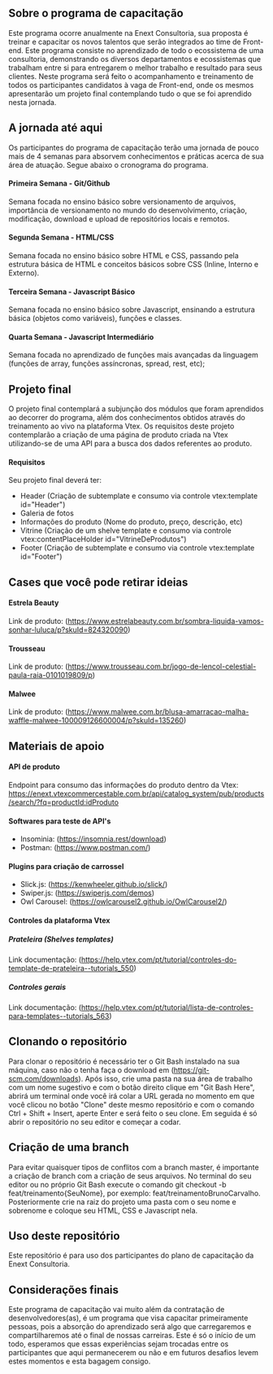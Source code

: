 ## Sobre o programa de capacitação
Este programa ocorre anualmente na Enext Consultoria, sua proposta é treinar e capacitar os novos talentos que serão integrados ao time de Front-end. Este programa consiste no aprendizado de todo o ecossistema de uma consultoria, demonstrando os diversos departamentos e ecossistemas que trabalham entre si para entregarem o melhor trabalho e resultado para seus clientes. Neste programa será feito o acompanhamento e treinamento de todos os participantes candidatos à vaga de Front-end, onde os mesmos apresentarão um projeto final contemplando tudo o que se foi aprendido nesta jornada.

## A jornada até aqui
Os participantes do programa de capacitação terão uma jornada de pouco mais de 4 semanas para absorvem conhecimentos e práticas acerca de sua área de atuação. Segue abaixo o cronograma do programa.

#### Primeira Semana - Git/Github
Semana focada no ensino básico sobre versionamento de arquivos, importância de versionamento no mundo do desenvolvimento, criação, modificação, download e upload de repositórios locais e remotos.

#### Segunda Semana - HTML/CSS
Semana focada no ensino básico sobre HTML e CSS, passando pela estrutura básica de HTML e conceitos básicos sobre CSS (Inline, Interno e Externo).

#### Terceira Semana - Javascript Básico
Semana focada no ensino básico sobre Javascript, ensinando a estrutura básica (objetos como variáveis), funções e classes.

#### Quarta Semana - Javascript Intermediário
Semana focada no aprendizado de funções mais avançadas da linguagem (funções de array, funções assíncronas, spread, rest, etc);

## Projeto final
O projeto final contemplará a subjunção dos módulos que foram aprendidos ao decorrer do programa, além dos conhecimentos obtidos através do treinamento ao vivo na plataforma Vtex. Os requisitos deste projeto contemplarão a criação de uma página de produto criada na Vtex utilizando-se de uma API para a busca dos dados referentes ao produto.

#### Requisitos
Seu projeto final deverá ter:

* Header (Criação de subtemplate e consumo via controle vtex:template id="Header")
* Galeria de fotos
* Informações do produto (Nome do produto, preço, descrição, etc)
* Vitrine (Criação de um shelve template e consumo via controle vtex:contentPlaceHolder id="VitrineDeProdutos")
* Footer (Criação de subtemplate e consumo via controle vtex:template id="Footer")

## Cases que você pode retirar ideias
#### Estrela Beauty
Link de produto: (https://www.estrelabeauty.com.br/sombra-liquida-vamos-sonhar-luluca/p?skuId=824320090)

#### Trousseau
Link de produto: (https://www.trousseau.com.br/jogo-de-lencol-celestial-paula-raia-0101019809/p)

#### Malwee
Link de produto: (https://www.malwee.com.br/blusa-amarracao-malha-waffle-malwee-100009126600004/p?skuId=135260)

## Materiais de apoio

#### API de produto
Endpoint para consumo das informações do produto dentro da Vtex:
https://enext.vtexcommercestable.com.br/api/catalog_system/pub/products/search/?fq=productId:idProduto

#### Softwares para teste de API's
* Insominia: (https://insomnia.rest/download)
* Postman: (https://www.postman.com/)

#### Plugins para criação de carrossel
* Slick.js: (https://kenwheeler.github.io/slick/)
* Swiper.js: (https://swiperjs.com/demos)
* Owl Carousel: (https://owlcarousel2.github.io/OwlCarousel2/)

#### Controles da plataforma Vtex
##### Prateleira (Shelves templates)
Link documentação: (https://help.vtex.com/pt/tutorial/controles-do-template-de-prateleira--tutorials_550)

##### Controles gerais
Link documentação: (https://help.vtex.com/pt/tutorial/lista-de-controles-para-templates--tutorials_563)

## Clonando o repositório
Para clonar o repositório é necessário ter o Git Bash instalado na sua máquina, caso não o tenha faça o download em (https://git-scm.com/downloads). Após isso, crie uma pasta na sua área de trabalho com um nome sugestivo e com o botão direito clique em "Git Bash Here", abrirá um terminal onde você irá colar a URL gerada no momento em que você clicou no botão "Clone" deste mesmo repositório e com o comando Ctrl + Shift + Insert, aperte Enter e será feito o seu clone. Em seguida é só abrir o repositório no seu editor e começar a codar.

## Criação de uma branch
Para evitar quaisquer tipos de conflitos com a branch master, é importante a criação de branch com a criação de seus arquivos. No terminal do seu editor ou no próprio Git Bash execute o comando git checkout -b feat/treinamento{SeuNome}, por exemplo: feat/treinamentoBrunoCarvalho. Posteriormente crie na raiz do projeto uma pasta com o seu nome e sobrenome e coloque seu HTML, CSS e Javascript nela.

## Uso deste repositório
Este repositório é para uso dos participantes do plano de capacitação da Enext Consultoria.

## Considerações finais
Este programa de capacitação vai muito além da contratação de desenvolvedores(as), é um programa que visa capacitar primeiramente pessoas, pois a absorção do aprendizado será algo que carregaremos e compartilharemos até o final de nossas carreiras. Este é só o início de um todo, esperamos que essas experiências sejam trocadas entre os participantes que aqui permanecerem ou não e em futuros desafios levem estes momentos e esta bagagem consigo.